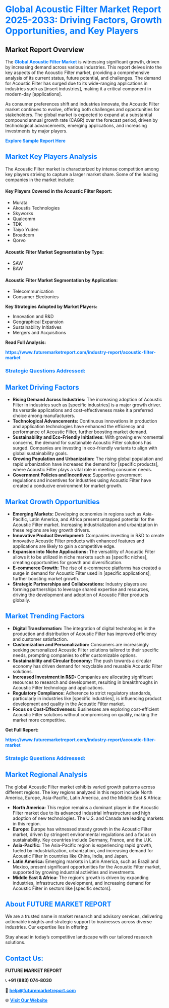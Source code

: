 <h1 style="color: #007BFF;">Global Acoustic Filter Market Report 2025-2033: Driving Factors, Growth Opportunities, and Key Players</h1>

<section id="overview">
<h2>Market Report Overview</h2>
<p>The <a href="https://www.futuremarketreport.com/industry-report/acoustic-filter-market" style="color: #007BFF; text-decoration: none;"><strong>Global Acoustic Filter Market</strong></a> is witnessing significant growth, driven by increasing demand across various industries. This report delves into the key aspects of the Acoustic Filter market, providing a comprehensive analysis of its current status, future potential, and challenges. The demand for Acoustic Filter has surged due to its wide-ranging applications in industries such as [insert industries], making it a critical component in modern-day [applications].</p>
<p>As consumer preferences shift and industries innovate, the Acoustic Filter market continues to evolve, offering both challenges and opportunities for stakeholders. The global market is expected to expand at a substantial compound annual growth rate (CAGR) over the forecast period, driven by technological advancements, emerging applications, and increasing investments by major players.</p>
</section>

<section id="overview">
<p><a href="https://www.futuremarketreport.com/request-sample/reportId=82456" style="color: #007BFF; text-decoration: none;"><strong>Explore Sample Report Here</strong></a></p>
</section>

<section id="key-players">
<h2 style="color: #007BFF;">Market Key Players Analysis</h2>
<p>The Acoustic Filter market is characterized by intense competition among key players striving to capture a larger market share. Some of the leading companies in the market include:</p>
<h4>Key Players Covered in the Acoustic Filter Report:</h4>
<ul><li>Murata</li><li>Akoustis Technologies</li><li>Skyworks</li><li>Qualcomm</li><li>TDK</li><li>Taiyo Yuden</li><li>Broadcom</li><li>Qorvo</li></ul>
<h4>Acoustic Filter Market Segmentation by Type:</h4>
<ul><li>SAW</li><li>BAW</li></ul>

<h4>Acoustic Filter Market Segmentation by Application:</h4>
<ul><li>Telecommunication</li><li>Consumer Electronics</li></ul>
<p><strong>Key Strategies Adopted by Market Players:</strong></p>
<ul>
<li>Innovation and R&D</li>
<li>Geographical Expansion</li>
<li>Sustainability Initiatives</li>
<li>Mergers and Acquisitions</li>
</ul>
</section>

<section>
<p><strong>Read Full Analysis: </strong></p><a href="https://www.futuremarketreport.com/industry-report/acoustic-filter-market" style="color: #007BFF; text-decoration: none;"><strong>https://www.futuremarketreport.com/industry-report/acoustic-filter-market</strong></a>
<h3 style="color: #007BFF;">Strategic Questions Addressed:</h3>
</section>

<section id="driving-factors">
<h2 style="color: #007BFF;">Market Driving Factors</h2>
<ul>
<li><strong>Rising Demand Across Industries:</strong> The increasing adoption of Acoustic Filter in industries such as [specific industries] is a major growth driver. Its versatile applications and cost-effectiveness make it a preferred choice among manufacturers.</li>
<li><strong>Technological Advancements:</strong> Continuous innovations in production and application technologies have enhanced the efficiency and performance of Acoustic Filter, further boosting market demand.</li>
<li><strong>Sustainability and Eco-Friendly Initiatives:</strong> With growing environmental concerns, the demand for sustainable Acoustic Filter solutions has surged. Companies are investing in eco-friendly variants to align with global sustainability goals.</li>
<li><strong>Growing Population and Urbanization:</strong> The rising global population and rapid urbanization have increased the demand for [specific products], where Acoustic Filter plays a vital role in meeting consumer needs.</li>
<li><strong>Government Policies and Incentives:</strong> Supportive government regulations and incentives for industries using Acoustic Filter have created a conducive environment for market growth.</li>
</ul>
</section>

<section id="growth-opportunities">
<h2 style="color: #007BFF;">Market Growth Opportunities</h2>
<ul>
<li><strong>Emerging Markets:</strong> Developing economies in regions such as Asia-Pacific, Latin America, and Africa present untapped potential for the Acoustic Filter market. Increasing industrialization and urbanization in these regions are key growth drivers.</li>
<li><strong>Innovative Product Development:</strong> Companies investing in R&D to create innovative Acoustic Filter products with enhanced features and applications are likely to gain a competitive edge.</li>
<li><strong>Expansion into Niche Applications:</strong> The versatility of Acoustic Filter allows it to be utilized in niche markets such as [specific niches], creating opportunities for growth and diversification.</li>
<li><strong>E-commerce Growth:</strong> The rise of e-commerce platforms has created a surge in demand for Acoustic Filter used in [specific applications], further boosting market growth.</li>
<li><strong>Strategic Partnerships and Collaborations:</strong> Industry players are forming partnerships to leverage shared expertise and resources, driving the development and adoption of Acoustic Filter products globally.</li>
</ul>
</section>

<section id="trending-factors">
<h2 style="color: #007BFF;">Market Trending Factors</h2>
<ul>
<li><strong>Digital Transformation:</strong> The integration of digital technologies in the production and distribution of Acoustic Filter has improved efficiency and customer satisfaction.</li>
<li><strong>Customization and Personalization:</strong> Consumers are increasingly seeking personalized Acoustic Filter solutions tailored to their specific needs, prompting companies to offer customizable options.</li>
<li><strong>Sustainability and Circular Economy:</strong> The push towards a circular economy has driven demand for recyclable and reusable Acoustic Filter solutions.</li>
<li><strong>Increased Investment in R&D:</strong> Companies are allocating significant resources to research and development, resulting in breakthroughs in Acoustic Filter technology and applications.</li>
<li><strong>Regulatory Compliance:</strong> Adherence to strict regulatory standards, particularly in industries like [specific industries], is influencing product development and quality in the Acoustic Filter market.</li>
<li><strong>Focus on Cost-Effectiveness:</strong> Businesses are exploring cost-efficient Acoustic Filter solutions without compromising on quality, making the market more competitive.</li>
</ul>
</section>

<section>
<p><strong>Get Full Report: </strong></p><a href="https://www.futuremarketreport.com/industry-report/acoustic-filter-market" style="color: #007BFF; text-decoration: none;"><strong>https://www.futuremarketreport.com/industry-report/acoustic-filter-market</strong></a>
<h3 style="color: #007BFF;">Strategic Questions Addressed:</h3>
</section>


<section id="regional-analysis">
<h2 style="color: #007BFF;">Market Regional Analysis</h2>
<p>The global Acoustic Filter market exhibits varied growth patterns across different regions. The key regions analyzed in this report include North America, Europe, Asia-Pacific, Latin America, and the Middle East & Africa:</p>
<ul>
<li><strong>North America:</strong> This region remains a dominant player in the Acoustic Filter market due to its advanced industrial infrastructure and high adoption of new technologies. The U.S. and Canada are leading markets in this region.</li>
<li><strong>Europe:</strong> Europe has witnessed steady growth in the Acoustic Filter market, driven by stringent environmental regulations and a focus on sustainability. Key countries include Germany, France, and the U.K.</li>
<li><strong>Asia-Pacific:</strong> The Asia-Pacific region is experiencing rapid growth, fueled by industrialization, urbanization, and increasing demand for Acoustic Filter in countries like China, India, and Japan.</li>
<li><strong>Latin America:</strong> Emerging markets in Latin America, such as Brazil and Mexico, present significant opportunities for the Acoustic Filter market, supported by growing industrial activities and investments.</li>
<li><strong>Middle East & Africa:</strong> The region’s growth is driven by expanding industries, infrastructure development, and increasing demand for Acoustic Filter in sectors like [specific sectors].</li>
</ul>
</section>

<footer>
<h2 style="color: #007BFF;">About FUTURE MARKET REPORT</h2>
<p>We are a trusted name in market research and advisory services, delivering actionable insights and strategic support to businesses across diverse industries. Our expertise lies in offering:</p>

<p>Stay ahead in today’s competitive landscape with our tailored research solutions.</p>

<h2 style="color: #007BFF;">Contact Us:</h2>
<p><strong>FUTURE MARKET REPORT</strong></p>
<p>📞 <strong>+91 (883) 074-8030</strong></p>
<p>📧 <strong><a href="mailto:help@futuremarketreport.com" style="color: #007BFF;">help@futuremarketreport.com</a></strong></p>
<p>🌐 <strong><a href="https://www.futuremarketreport.com/" style="color: #007BFF;">Visit Our Website</a></strong></p>
</footer>